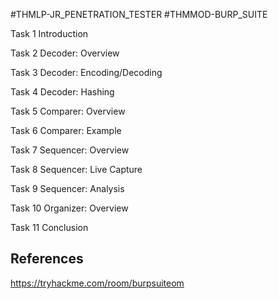 #THMLP-JR_PENETRATION_TESTER #THMMOD-BURP_SUITE

Task 1
Introduction





Task 2
Decoder: Overview








Task 3
Decoder: Encoding/Decoding




































Task 4
Decoder: Hashing




























Task 5
Comparer: Overview










Task 6
Comparer: Example












Task 7
Sequencer: Overview








Task 8
Sequencer: Live Capture













Task 9
Sequencer: Analysis










Task 10
Organizer: Overview








Task 11
Conclusion
## References

https://tryhackme.com/room/burpsuiteom